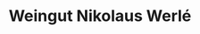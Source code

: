 ---
title: "Weingut Nikolaus Werlé"
url: /forst-an-der-weinstrasse/weingut-nikolaus-werle/
shop: Wein
---